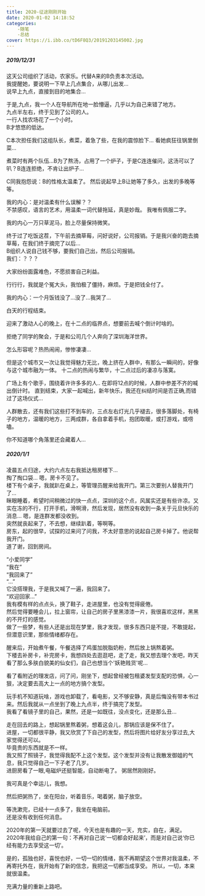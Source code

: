 ```yaml
---
title: 2020-征途刚刚开始
date: 2020-01-02 14:18:52
categories:
    -随笔
    -总结
cover: https://i.ibb.co/tD6F8Q3/20191203145002.jpg
---
```

##### 2019/12/31  
这天公司组织了活动，农家乐。代替A来的B负责本次活动。    
我提醒她，要说明一下早上几点集合，从哪儿出发...     
说早上九点，直接到目的地集合...     

于是,九点，我一个人在导航所在地一脸懵逼，几乎以为自己来错了地方。   
九点半左右，终于见到了公司的人。    
一行人找农场花了一个小时。  
B才悠悠的低达。 

C本次担任我们这组队长，煮菜，着急了些，在我的震惊脸下...  看她疯狂往锅里倒菜... 

煮菜时有两个队伍...B为了熬汤，占用了一个炉子，于是C连连催问，这汤可以了叭？B连连拒绝，不肯让出炉子...

C同我抱怨说：B的性格太温柔了。 然后说起早上B让她等了多久，出发的多晚等等。  

我的内心：是对温柔有什么误解？？    
不禁感叹，语言的艺术，用温柔一词代替拖延，真是妙哉。 我唯有佩服二字。   

我的内心一万只草泥马，脸上尽量保持微笑。    

终于过了吃饭这茬，下午前去摘草莓，问好说好，公司报销。于是我兴奋的跑去摘草莓，在我们终于摘完了以后...   
B组织人说自己钱不够，要我们自己出，然后公司报销。   
我们：？？？

大家纷纷面露难色，不愿损害自己利益。    

行行行，我就是个冤大头，我怕极了僵持，麻烦。于是把钱全付了。

我的内心：一个月饭钱没了...没了...我哭了... 

白天的行程结束。

迎来了激动人心的晚上，在十二点的临界点，想要前去喊个倒计时啥的。

拒绝了同学的聚会，于是和公司几个人奔向了深圳海洋世界。

怎么形容呢？热热闹闹，惨惨凄凄...   

但是这个城市又一次让我觉得魅力无比，晚上挤在人群中，有那么一瞬间的，好像与这个城市融为一体。
十二点的热闹与繁华，十二点过后的凄凉与落寞。    

广场上有个歌手，围绕着许许多多的人.. 在即将12点的时候，人群中参差不齐的喊出倒计时。 
直到结束，大家一起喊出，新年快乐，我还在纠结时间是否正确,而错过了这场仪式...

人群散去，还有我们这些打不到车的，三点左右灯光几乎褪去，很多落脚处，有椅子的地方，温暖的地方，三两成群，各自拿着手机，抱团取暖，或打游戏，或唠嗑。  

你不知道哪个角落里还会藏着人...     

##### 2020/1/1
凌晨五点归途，大约六点左右我抵达租房楼下...     
掏了掏口袋... 嗯，房卡不见了。  
楼下有个桌子，我就趴在桌上，等管理员醒来给我开门。第三次要别人替我开门了...     
眯眼睡着，希望时间稍微过的快一点点，深圳的这个点，风属实还是有些许凉。又实在冻的不行，打开手机，滑啊滑，然后发现，居然没有收到一条关于元旦快乐的消息...  嗯，是连群发都没收到。  
突然就丧起来了，不去想，继续趴着，等啊等。  
房东，起的很早，试探的过来问了问我，不太好意思的说起自己房卡掉了。他说帮我开门。    
道了谢，回到房间。  

“小爱同学”  
“我在”  
“我回来了”  
“...”   
它没搭理我，于是我又喊了一遍，我回来了。    
“欢迎回家...”   
我有模有样的点点头，换了鞋子，走进屋里，也没有觉得疲倦。    
然后觉得要睡会儿，拉上窗帘，让自己的房子里黑漆漆一片，我很喜欢这样，黑黑的不开灯的感觉。    
做了一些梦，有些人还是出现在梦里，我才发现，很多东西只是不提，不敢提起，但潜意识里，那些情绪都存在。    

醒来后，开始煮午餐，午餐选择了鸡蛋加脱脂奶粉，然后放上锅熬着粥。    
下楼去补房卡，补完房卡，我想四处去逛逛吧，走了走，我又想去理个发吧，昨天看了那么多肤白貌美的仙女们，自己也想当个'妖艳贱货'呢...     

看了看附近的理发店，问了问，刚坐下，想起曾经被包租婆发型支配的恐惧，心一狠，决定要去高大上一点的地方搞个发型。  

玩手机不知道玩啥，游戏也卸载了，看电影，又不够安静，真是后悔没有带本书过来。然后我就从一点坐到了晚上九点半，终于搞完了发型。    
我看了看镜子里的自己，果然，还是一如既往，没点变化，还是那么丑...   

走在回去的路上，想起锅里熬着粥，想着这会儿，那锅应该是保不住了。    
进屋，一切都很平静，我又欣赏了下自己的发型，然后将图片给好友分享过去,大家觉得还可以。   
毕竟贵的东西就是不一样。    
我又照了照镜子，我觉得我配不上这个发型。这个发型并没有让我散发御姐的气息，我只觉得自己一下子老了几岁。  
进厨房看了一眼,电磁炉还挺智能，自动断电了。  粥居然刚刚好。     

我可真是个幸运儿，我想。    

然后把粥热了，坐在阳台，听着音乐，喝着粥，脑子放空。    

等洗漱完，已经十一点多了，我坐在电脑前。    
还是没有收到任何消息。      

2020年的第一天就要过去了呢，今天也是有趣的一天，充实，自在，满足。  
2020年我给自己的第一句：不再对自己说‘一切都会好起来’，而是对自己说‘你已经有能力去享受这一切’。

是的，孤独也好，喜悦也好，一切一切的情绪，我不再期望这个世界对我温柔，不再寄托外在，我开始有了新的信念，我把这一切都当成享受。 所以，一切，本来就很温柔。   

充满力量的重新上路吧。

